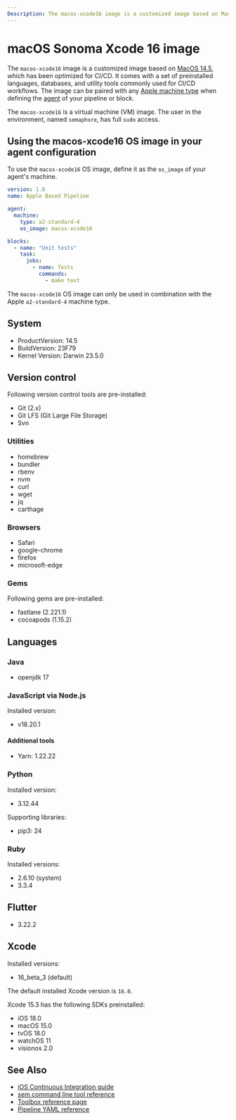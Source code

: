 ```yaml
---
Description: The macos-xcode16 image is a customized image based on MacOS 14.5, which has been optimized for CI/CD. This guide shows you how to use it.
---
```


# macOS Sonoma Xcode 16 image


The `macos-xcode16` image is a customized image based on [MacOS 14.5][sonoma-release-notes],
which has been optimized for CI/CD. It comes with a set of preinstalled languages, databases,
and utility tools commonly used for CI/CD workflows. The image can be paired
with any [Apple machine type][machine-types] when defining the [agent][agent]
of your pipeline or block.

The `macos-xcode16` is a virtual machine (VM) image. The user in the environment,
named `semaphore`, has full `sudo` access.

## Using the macos-xcode16 OS image in your agent configuration

To use the `macos-xcode16` OS image, define it as the `os_image` of your agent's
machine.

``` yaml
version: 1.0
name: Apple Based Pipeline

agent:
  machine:
    type: a2-standard-4
    os_image: macos-xcode16

blocks:
  - name: "Unit tests"
    task:
      jobs:
        - name: Tests
          commands:
            - make test
```

The `macos-xcode16` OS image can only be used in combination with the Apple 
 `a2-standard-4` machine type.

## System

- ProductVersion: 14.5
- BuildVersion: 23F79
- Kernel Version: Darwin 23.5.0

## Version control

Following version control tools are pre-installed:

- Git (2.x)
- Git LFS (Git Large File Storage)
- Svn

### Utilities

- homebrew
- bundler
- rbenv
- nvm
- curl
- wget
- jq
- carthage

### Browsers

- Safari
- google-chrome
- firefox
- microsoft-edge

### Gems

Following gems are pre-installed:

- fastlane (2.221.1)
- cocoapods (1.15.2)

## Languages

### Java

- openjdk 17

### JavaScript via Node.js

Installed version:

- v18.20.1

#### Additional tools

- Yarn: 1.22.22

### Python

Installed version:

- 3.12.44

Supporting libraries:

- pip3: 24

### Ruby

Installed versions:

- 2.6.10 (system)
- 3.3.4

## Flutter

- 3.22.2

## Xcode

Installed versions:

- 16_beta_3 (default)

The default installed Xcode version is `16.0`.


Xcode 15.3 has the following SDKs preinstalled:

- iOS 18.0
- macOS 15.0
- tvOS 18.0
- watchOS 11
- visionos 2.0


## See Also

- [iOS Continuous Integration guide][ios-guide]
- [sem command line tool reference](https://docs.semaphoreci.com/reference/sem-command-line-tool/)
- [Toolbox reference page](https://docs.semaphoreci.com/reference/toolbox-reference/)
- [Pipeline YAML reference](https://docs.semaphoreci.com/reference/pipeline-yaml-reference/)

[sonoma-release-notes]: https://developer.apple.com/documentation/macos-release-notes/macos-14_5-release-notes
[machine-types]: https://docs.semaphoreci.com/ci-cd-environment/machine-types/
[beta-form]: https://semaphoreci.com/product/ios
[agent]: https://docs.semaphoreci.com/reference/pipeline-yaml-reference/#agent
[ios-guide]: https://docs.semaphoreci.com/examples/ios-continuous-integration-with-xcode/
